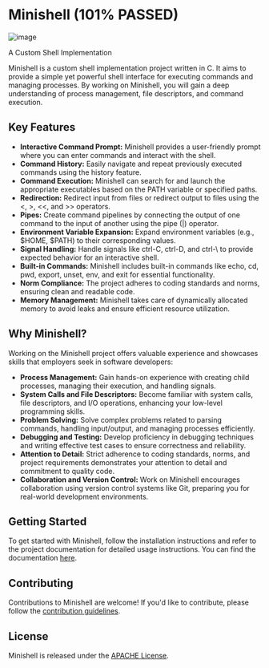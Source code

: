 # Minishell (101% PASSED)

![image](https://github.com/abaiao-r/minishell/assets/118570346/43f7b006-2c03-40f4-8b7c-83756b38c6aa)

A Custom Shell Implementation

Minishell is a custom shell implementation project written in C. It aims to provide a simple yet powerful shell interface for executing commands and managing processes. By working on Minishell, you will gain a deep understanding of process management, file descriptors, and command execution.

## Key Features

- **Interactive Command Prompt:** Minishell provides a user-friendly prompt where you can enter commands and interact with the shell.
- **Command History:** Easily navigate and repeat previously executed commands using the history feature.
- **Command Execution:** Minishell can search for and launch the appropriate executables based on the PATH variable or specified paths.
- **Redirection:** Redirect input from files or redirect output to files using the <, >, <<, and >> operators.
- **Pipes:** Create command pipelines by connecting the output of one command to the input of another using the pipe (|) operator.
- **Environment Variable Expansion:** Expand environment variables (e.g., $HOME, $PATH) to their corresponding values.
- **Signal Handling:** Handle signals like ctrl-C, ctrl-D, and ctrl-\ to provide expected behavior for an interactive shell.
- **Built-in Commands:** Minishell includes built-in commands like echo, cd, pwd, export, unset, env, and exit for essential functionality.
- **Norm Compliance:** The project adheres to coding standards and norms, ensuring clean and readable code.
- **Memory Management:** Minishell takes care of dynamically allocated memory to avoid leaks and ensure efficient resource utilization.

## Why Minishell?

Working on the Minishell project offers valuable experience and showcases skills that employers seek in software developers:

- **Process Management:** Gain hands-on experience with creating child processes, managing their execution, and handling signals.
- **System Calls and File Descriptors:** Become familiar with system calls, file descriptors, and I/O operations, enhancing your low-level programming skills.
- **Problem Solving:** Solve complex problems related to parsing commands, handling input/output, and managing processes efficiently.
- **Debugging and Testing:** Develop proficiency in debugging techniques and writing effective test cases to ensure correctness and reliability.
- **Attention to Detail:** Strict adherence to coding standards, norms, and project requirements demonstrates your attention to detail and commitment to quality code.
- **Collaboration and Version Control:** Work on Minishell encourages collaboration using version control systems like Git, preparing you for real-world development environments.

## Getting Started

To get started with Minishell, follow the installation instructions and refer to the project documentation for detailed usage instructions. You can find the documentation [here](/documentation.md).

## Contributing

Contributions to Minishell are welcome! If you'd like to contribute, please follow the [contribution guidelines](/path/to/contributing.md).

## License

Minishell is released under the [APACHE License](/LICENSE.txt).


